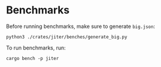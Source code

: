 # Benchmarks

Before running benchmarks, make sure to generate `big.json`:

```shell
python3 ./crates/jiter/benches/generate_big.py
```

To run benchmarks, run:

```shell
cargo bench -p jiter
```
